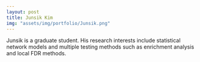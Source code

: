 ```yaml
---
layout: post
title: Junsik Kim
img: "assets/img/portfolio/Junsik.png"
---
```


Junsik is a graduate student. His research interests include statistical network models and multiple testing methods such as enrichment analysis and local FDR methods.